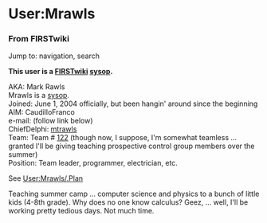 # User:Mrawls

### From FIRSTwiki

Jump to: navigation, search

**This user is a [FIRSTwiki](/index.php/FIRSTwiki "FIRSTwiki" ) [sysop](/index.php/FIRSTwiki:Administrators "FIRSTwiki:Administrators" ).**

AKA: Mark Rawls  
Mrawls is a [sysop](/index.php/FIRSTwiki:Administrators
"FIRSTwiki:Administrators" ).  
Joined: June 1, 2004 officially, but been hangin' around since the beginning  
AIM: CaudilloFranco  
e-mail: (follow link below)  
ChiefDelphi:
[mtrawls](http://www.chiefdelphi.com/forums/member.php?userid=4230
"http://www.chiefdelphi.com/forums/member.php?userid=4230" )  
Team: Team # [122](/index.php/122 "122" ) (though now, I suppose, I'm somewhat
teamless ... granted I'll be giving teaching prospective control group members
over the summer)  
Position: Team leader, programmer, electrician, etc.

See [User:Mrawls/.Plan](/index.php/User:Mrawls/.Plan "User:Mrawls/.Plan" )

Teaching summer camp ... computer science and physics to a bunch of little
kids (4-8th grade). Why does no one know calculus? Geez, ... well, I'll be
working pretty tedious days. Not much time.

